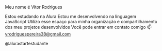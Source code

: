 Meu nome é Vitor Rodrigues 

Estou estudando na Alura
Estou me desenvolvendo na linguagem JavaScript
Utilizo esse espaço para minha organização e compartilhamento dos meu projetos desenvolvidos
Você pode entrar em contato comigo 📫
vrodriguespereira38@gmail.com 

@alurastartestudante
